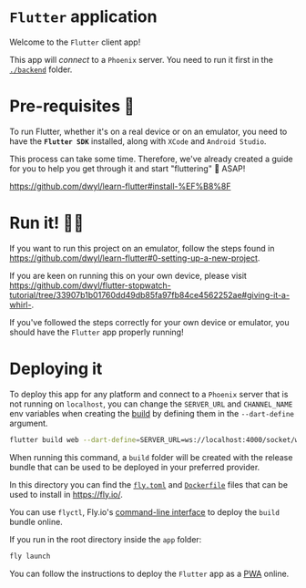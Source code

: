 # `Flutter` application

Welcome to the `Flutter` client app!

This app will *connect*
to a `Phoenix` server.
You need to run it first
in the [`./backend`](../backend/)
folder.

# Pre-requisites 📝

To run Flutter,
whether it's on a real device
or on an emulator,
you need to have the 
**`Flutter SDK`** installed, 
along with `XCode`
and `Android Studio`.

This process can take some time.
Therefore, we've already created a guide for you
to help you get through it
and start "fluttering" 🦋
ASAP!

https://github.com/dwyl/learn-flutter#install-%EF%B8%8F


# Run it! 🏃‍♂️

If you want to run 
this project on an emulator,
follow the steps found in
https://github.com/dwyl/learn-flutter#0-setting-up-a-new-project.

If you are keen on running this
on your own device,
please visit
https://github.com/dwyl/flutter-stopwatch-tutorial/tree/33907b1b01760dd49db85fa97fb84ce4562252ae#giving-it-a-whirl-.

If you've followed the steps correctly
for your own device or emulator,
you should have the `Flutter` app
properly running!

# Deploying it 

To deploy this app for any platform
and connect to a `Phoenix` server
that is not running on `localhost`,
you can change the `SERVER_URL`
and `CHANNEL_NAME` env variables
when creating the
[build](https://docs.flutter.dev/deployment/web)
by defining them
in the `--dart-define` argument.

```sh
flutter build web --dart-define=SERVER_URL=ws://localhost:4000/socket/websocket --dart-define=CHANNEL_NAME=room:lobby  
```

When running this command,
a `build` folder will be created
with the release bundle
that can be used to be deployed
in your preferred provider.

In this directory you can find
the [`fly.toml`](./fly.toml)
and [`Dockerfile`](./Dockerfile) files
that can be used to install in 
https://fly.io/.

You can use `flyctl`,
Fly.io's 
[command-line interface](https://fly.io/docs/hands-on/install-flyctl/)
to deploy the `build` bundle online.

If you run in the root directory
inside the `app` folder:

```sh
fly launch
```

You can follow the instructions
to deploy the `Flutter` app
as a [PWA](https://web.dev/progressive-web-apps/)
online.


